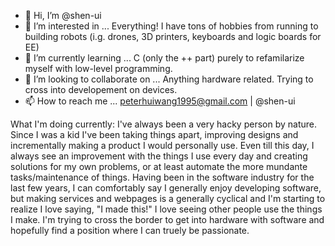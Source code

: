 - 👋 Hi, I’m @shen-ui
- 👀 I’m interested in ... Everything! I have tons of hobbies from running to building robots (i.g. drones, 3D printers, keyboards and logic boards for EE)
- 🌱 I’m currently learning ... C (only the ++ part) purely to refamilarize myself with low-level programming.
- 💞️ I’m looking to collaborate on ... Anything hardware related. Trying to cross into developement on devices.
- 📫 How to reach me ... peterhuiwang1995@gmail.com | @shen-ui


What I'm doing currently:
I've always been a very hacky person by nature. Since I was a kid I've been taking things apart, improving designs and incrementally making a product I would personally use. Even till this day, I always see an improvement with the things I use every day and creating solutions for my own problems, or at least automate the more mundante tasks/maintenance of things. Having been in the software industry for the last few years, I can comfortably say I generally enjoy developing software, but making services and webpages is a generally cyclical and I'm starting to realize I love saying, "I made this!" I love seeing other people use the things I make. I'm trying to cross the border to get into hardware with software and hopefully find a position where I can truely be passionate.

